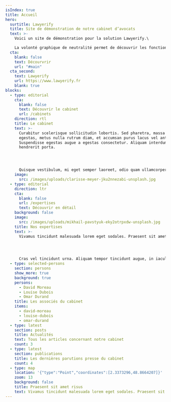 ```yaml
---
isIndex: true
title: Accueil
hero:
  surtitle: Lawyerify
  title: Site de démonstration de notre cabinet d’avocats
  text: >-
    Voici un site de démonstration pour la solution Lawyerify.\

    La volonté graphique de neutralité permet de découvrir les fonctionnalités et les informations possibles à renseigner.
  cta:
    blank: false
    text: Décourvrir
    url: "#main"
  cta_second:
    text: Lawyerify
    url: https://www.lawyerify.fr
    blank: true
blocks:
  - type: editorial
    cta:
      blank: false
      text: Découvrir le cabinet
      url: /cabinets
    direction: rtl
    title: Le cabinet
    text: >-
      Curabitur scelerisque sollicitudin lobortis. Sed pharetra, massa eu varius
      egestas, metus nulla rutrum diam, et accumsan purus lacus vel ante.
      Suspendisse egestas augue a egestas consectetur. Aliquam interdum
      hendrerit porta.




      Quisque vestibulum, mi eget semper laoreet, odio quam ullamcorper turpis, auctor fermentum magna leo eget nisi. Fusce id imperdiet nunc. Mauris tincidunt velit sed rhoncus tincidunt. Vestibulum vulputate odio eget risus lacinia, eget sollicitudin lectus dictum. Donec varius velit nisi, a accumsan odio molestie ut. Donec quis tristique elit. Nunc tempus tempor neque a fringilla.
    image:
      src: /images/uploads/clarisse-meyer-jku2nnezabi-unsplash.jpg
  - type: editorial
    direction: ltr
    cta:
      blank: false
      url: /expertises
      text: Découvrir en détail
    background: false
    image:
      src: /images/uploads/mikhail-pavstyuk-eky2otrpxdw-unsplash.jpg
    title: Nos expertises
    text: >-
      Vivamus tincidunt malesuada lorem eget sodales. Praesent sit amet risus augue. Aliquam gravida posuere lectus ut volutpat. Quisque sed tortor vel tortor tincidunt tristique id nec urna. Nunc tempus felis ante, eget commodo ex ullamcorper eu. 




      Cras vel tincidunt urna. Aliquam tempor tincidunt augue, in iaculis neque consectetur et.
  - type: selected-persons
    section: persons
    show_more: true
    background: true
    persons:
      - David Moreau
      - Louise Dubois
      - Omar Durand
    title: Les associés du cabinet
    items:
      - david-moreau
      - louise-dubois
      - omar-durand
  - type: latest
    section: posts
    title: Actualités
    text: Tous les articles concernant notre cabinet
    count: 3
  - type: latest
    section: publications
    title: Les dernières parutions presse du cabinet
    count: 4
  - type: map
    location: '{"type":"Point","coordinates":[2.3373296,48.8664207]}'
    zoom: 13
    background: false
    title: Praesent sit amet risus
    text: Vivamus tincidunt malesuada lorem eget sodales. Praesent sit amet risus
---
```

